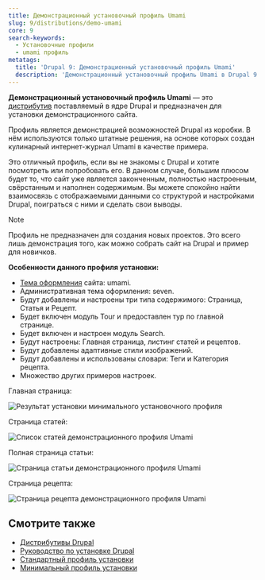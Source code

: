 ```yaml
---
title: Демонстрационный установочный профиль Umami
slug: 9/distributions/demo-umami
core: 9
search-keywords:
  - Установочные профили
  - umami профиль
metatags:
  title: 'Drupal 9: Демонстрационный установочный профиль Umami'
  description: 'Демонстрационный установочный профиль Umami в Drupal 9.'
---
```


**Демонстрационный установочный профиль Umami** — это [дистрибутив](../index.md) поставляемый в ядре Drupal и предназначен для установки демонстрационного сайта.

Профиль является демонстрацией возможностей Drupal из коробки. В нём используются только штатные решения, на основе которых создан кулинарный интернет-журнал Umami в качестве примера.

Это отличный профиль, если вы не знакомы с Drupal и хотите посмотреть или попробовать его. В данном случае, большим плюсом будет то, что сайт уже является законченным, полностью настроенным, свёрстанным и наполнен содержимым. Вы можете спокойно найти взаимосвязь с отображаемыми данными со структурой и настройками Drupal, поиграться с ними и сделать свои выводы.

> [!NOTE]
> Профиль не предназначен для создания новых проектов. Это всего лишь демонстрация того, как можно собрать сайт на Drupal и пример для новичков.

**Особенности данного профиля установки:**

- [Тема оформления](../../themes/index.md) сайта: umami.
- Административная тема оформления: seven.
- Будут добавлены и настроены три типа содержимого: Страница, Статья и Рецепт.
- Будет включен модуль Tour и предоставлен тур по главной странице.
- Будет включен и настроен модуль Search.
- Будут настроены: Главная страница, листинг статей и рецептов.
- Будут добавлены адаптивные стили изображений.
- Будут добавлены и использованы словари: Теги и Категория рецепта.
- Множество других примеров настроек.

Главная страница:

![Результат установки минимального установочного профиля](https://i.imgur.com/tvHN8Kl.png)

Страница статей:

![Список статей демонстрационного профиля Umami](https://i.imgur.com/NF4RZQ3.png)

Полная страница статьи:

![Страница статьи демонстрационного профиля Umami](https://i.imgur.com/rCKac2V.png)

Страница рецепта:

![Страница рецепта демонстрационного профиля Umami](https://i.imgur.com/WryBbAf.png)

## Смотрите также

- [Дистрибутивы Drupal](../index.md)
- [Руководство по установке Drupal](../../installation/index.md)
- [Стандартный профиль установки](../standard/index.md)
- [Минимальный профиль установки](../minimal/index.md)
